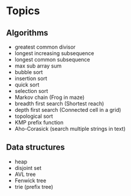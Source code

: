 # Topics

## Algorithms
- greatest common divisor
- longest increasing subsequence
- longest common subsequence
- max sub array sum
- bubble sort
- insertion sort
- quick sort
- selection sort
- Markov chain (Frog in maze)
- breadth first search (Shortest reach)
- depth first search (Connected cell in a grid)
- topological sort
- KMP prefix function
- Aho-Corasick (search multiple strings in text)

## Data structures
- heap
- disjoint set
- AVL tree
- Fenwick tree
- trie (prefix tree)